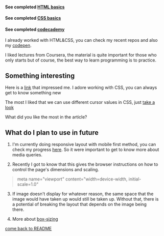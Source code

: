 
#### See completed [HTML basics](./screenshots/html1.png)

#### See completed [CSS basics](./screenshots/css1.png)

#### See completed [codecademy](./screenshots/codecademy.png)

I already worked with HTML&CSS, you can check my recent repos and also my [codepen](https://codepen.io/ksalpern/). 

I liked lectures from Coursera, the material is quite important for those who only starts but of course, the best way to learn programming is to practice.


## Something interesting

Here is a [link](https://livecodestream.dev/post/8-cool-css-tips-tricks-to-impress/) that impressed me. I adore working with CSS, you can always get to know something new

The most I liked that we can use different cursor values in CSS, just [take a look](https://livecodestream.dev/post/8-cool-css-tips-tricks-to-impress/#cursors)

What did you like the most in the article?

## What do I plan to use in future

1. I'm currently doing responsive layout with mobile first method, you can check my progress [here](https://github.com/ksalpern/NFT-me). So it were important to get to know more about media queries.

2. Recently I got to know that this gives the browser instructions on how to control the page's dimensions and scaling.
 > meta name="viewport" content="width=device-width, initial-scale=1.0"
    

3. If image doesn't display for whatever reason, the same space that the image would have taken up would still be taken up. Without that, there is a potential of breaking the layout that depends on the image being there.

4. More about [box-sizing](https://www.youtube.com/watch?v=bExVtvdaMG4)

[come back to README](../README.md)